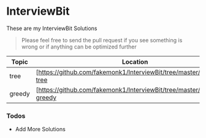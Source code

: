 # InterviewBit
These are my InterviewBit Solutions

> Please feel free to send the pull request if you see something is wrong 
> or if anything can be optimized further

| Topic | Location |
| ------ | ------ |
| tree | [https://github.com/fakemonk1/InterviewBit/tree/master/src/trees] [tree] |
| greedy | [https://github.com/fakemonk1/InterviewBit/tree/master/src/greedy] [greedy] |


### Todos
 - Add More Solutions

   [greedy]: <https://github.com/fakemonk1/InterviewBit/tree/master/src/greedy>
   [tree]: <https://github.com/fakemonk1/InterviewBit/tree/master/src/trees>
 
